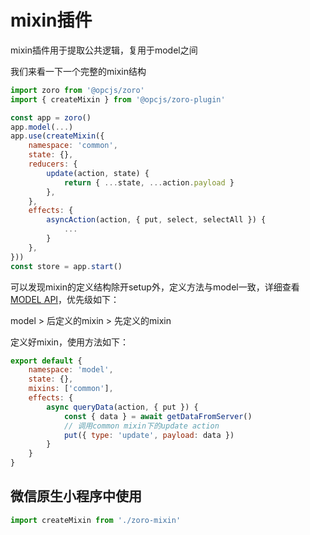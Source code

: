 # mixin插件

mixin插件用于提取公共逻辑，复用于model之间

我们来看一下一个完整的mixin结构

```js
import zoro from '@opcjs/zoro'
import { createMixin } from '@opcjs/zoro-plugin'

const app = zoro()
app.model(...)
app.use(createMixin({
	namespace: 'common',
    state: {},
    reducers: {
        update(action, state) {
            return { ...state, ...action.payload }
        },
    },
    effects: {
        asyncAction(action, { put, select, selectAll }) {
            ...
        }
    },
}))
const store = app.start()
```

可以发现mixin的定义结构除开setup外，定义方法与model一致，详细查看[MODEL API](/API/MODEL.md)，优先级如下：

model > 后定义的mixin > 先定义的mixin

定义好mixin，使用方法如下：

```js
export default {
    namespace: 'model',
    state: {},
    mixins: ['common'],
    effects: {
        async queryData(action, { put }) {
            const { data } = await getDataFromServer()
            // 调用common mixin下的update action
            put({ type: 'update', payload: data })
        }
    }
}
```

## 微信原生小程序中使用

```js
import createMixin from './zoro-mixin'
```

